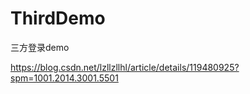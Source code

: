 # ThirdDemo
三方登录demo

https://blog.csdn.net/lzllzllhl/article/details/119480925?spm=1001.2014.3001.5501
